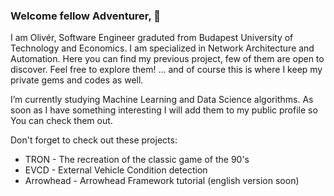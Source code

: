 ### Welcome fellow Adventurer, 👋

I am Olivér, Software Engineer graduted from Budapest University of Technology and Economics. I am specialized in Network Architecture and Automation. Here you can find my previous project, few of them are open to discover. Feel free to explore them! ... and of course this is where I keep my private gems and codes as well.

I’m currently studying Machine Learning and Data Science algorithms. As soon as I have something interesting I will add them to my public profile so You can check them out.

Don't forget to check out these projects:
- TRON - The recreation of the classic game of the 90's
- EVCD - External Vehicle Condition detection
- Arrowhead - Arrowhead Framework tutorial (english version soon)



